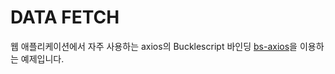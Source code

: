 # DATA FETCH

<!-- https://medium.com/@sharifsbeat/fetching-data-in-reasonml-pt-1-c06f3cc6b250 -->



웹 애플리케이션에서 자주 사용하는 axios의 Bucklescript 바인딩 [bs-axios](https://github.com/meafmira/bs-axios)을 이용하는 예제입니다.
